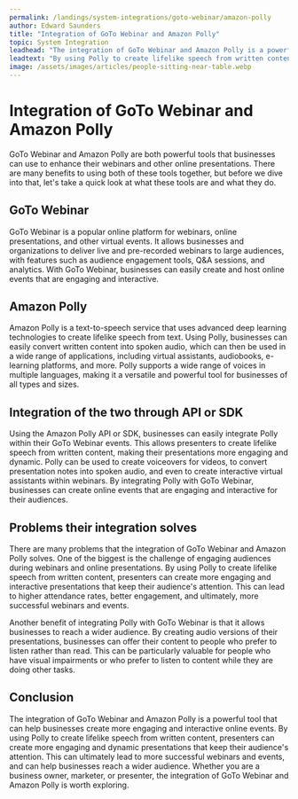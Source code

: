 ```yaml
---
permalink: /landings/system-integrations/goto-webinar/amazon-polly
author: Edward Saunders
title: "Integration of GoTo Webinar and Amazon Polly"
topic: System Integration
leadhead: "The integration of GoTo Webinar and Amazon Polly is a powerful tool that can help businesses create more engaging and interactive online events"
leadtext: "By using Polly to create lifelike speech from written content, presenters can create more engaging and dynamic presentations that keep their audience's attention. This can ultimately lead to more successful webinars and events, and can help businesses reach a wider audience. Whether you are a business owner, marketer, or presenter, the integration of GoTo Webinar and Amazon Polly is worth exploring."
image: /assets/images/articles/people-sitting-near-table.webp
---
```

<div class="arttext">
<h1>Integration of GoTo Webinar and Amazon Polly</h1>

<p>GoTo Webinar and Amazon Polly are both powerful tools that businesses can use to enhance their webinars and other online presentations. There are many benefits to using both of these tools together, but before we dive into that, let's take a quick look at what these tools are and what they do.</p>

<h2>GoTo Webinar</h2>

<p>GoTo Webinar is a popular online platform for webinars, online presentations, and other virtual events. It allows businesses and organizations to deliver live and pre-recorded webinars to large audiences, with features such as audience engagement tools, Q&A sessions, and analytics. With GoTo Webinar, businesses can easily create and host online events that are engaging and interactive.</p>

<h2>Amazon Polly</h2>

<p>Amazon Polly is a text-to-speech service that uses advanced deep learning technologies to create lifelike speech from text. Using Polly, businesses can easily convert written content into spoken audio, which can then be used in a wide range of applications, including virtual assistants, audiobooks, e-learning platforms, and more. Polly supports a wide range of voices in multiple languages, making it a versatile and powerful tool for businesses of all types and sizes.</p>

<h2>Integration of the two through API or SDK</h2>

<p>Using the Amazon Polly API or SDK, businesses can easily integrate Polly within their GoTo Webinar events. This allows presenters to create lifelike speech from written content, making their presentations more engaging and dynamic. Polly can be used to create voiceovers for videos, to convert presentation notes into spoken audio, and even to create interactive virtual assistants within webinars. By integrating Polly with GoTo Webinar, businesses can create online events that are engaging and interactive for their audiences.</p>

<h2>Problems their integration solves</h2>

<p>There are many problems that the integration of GoTo Webinar and Amazon Polly solves. One of the biggest is the challenge of engaging audiences during webinars and online presentations. By using Polly to create lifelike speech from written content, presenters can create more engaging and interactive presentations that keep their audience's attention. This can lead to higher attendance rates, better engagement, and ultimately, more successful webinars and events.</p>

<p>Another benefit of integrating Polly with GoTo Webinar is that it allows businesses to reach a wider audience. By creating audio versions of their presentations, businesses can offer their content to people who prefer to listen rather than read. This can be particularly valuable for people who have visual impairments or who prefer to listen to content while they are doing other tasks.</p>

<h2>Conclusion</h2>

<p>The integration of GoTo Webinar and Amazon Polly is a powerful tool that can help businesses create more engaging and interactive online events. By using Polly to create lifelike speech from written content, presenters can create more engaging and dynamic presentations that keep their audience's attention. This can ultimately lead to more successful webinars and events, and can help businesses reach a wider audience. Whether you are a business owner, marketer, or presenter, the integration of GoTo Webinar and Amazon Polly is worth exploring.</p>

</div>